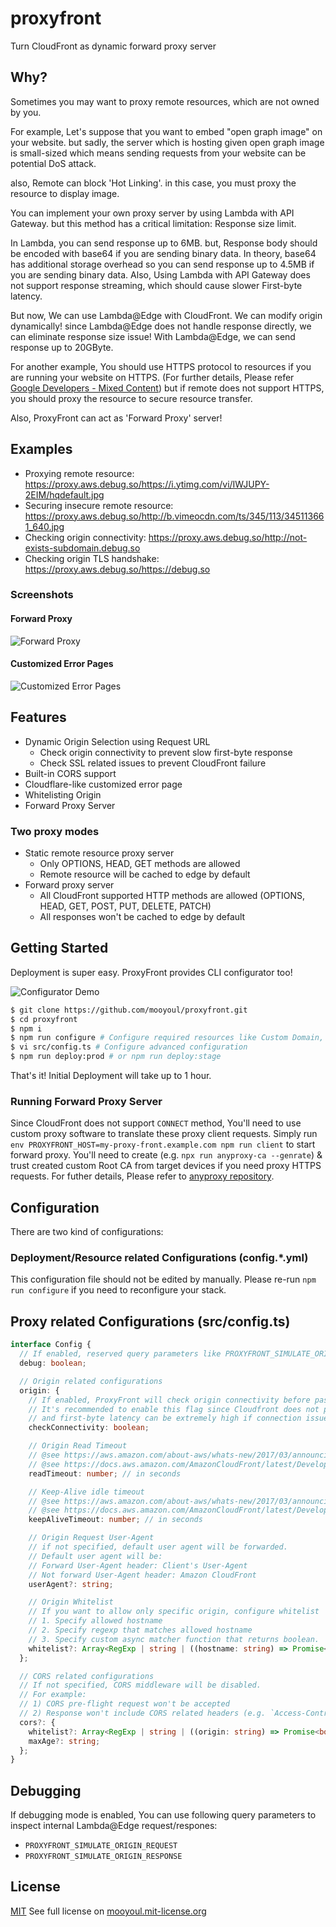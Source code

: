 # proxyfront
Turn CloudFront as dynamic forward proxy server

## Why?

Sometimes you may want to proxy remote resources, which are not owned by you.

For example, Let's suppose that you want to embed "open graph image" on your website.
but sadly, the server which is hosting given open graph image is small-sized 
which means sending requests from your website can be potential DoS attack.

also, Remote can block 'Hot Linking'. in this case, you must proxy the resource to display image.  

You can implement your own proxy server by using Lambda with API Gateway. 
but this method has a critical limitation: Response size limit.

In Lambda, you can send response up to 6MB. 
but, Response body should be encoded with base64 if you are sending binary data. 
In theory, base64 has additional storage overhead so you can send response up to 4.5MB if you are sending binary data.
Also, Using Lambda with API Gateway does not support response streaming, which should cause slower First-byte latency.

But now, We can use Lambda@Edge with CloudFront. We can modify origin dynamically!
since Lambda@Edge does not handle response directly, we can eliminate response size issue! With Lambda@Edge, we can send response up to 20GByte.

For another example, You should use HTTPS protocol to resources if you are running your website on HTTPS.
(For further details, Please refer [Google Developers - Mixed Content](https://developers.google.com/web/fundamentals/security/prevent-mixed-content/what-is-mixed-content))
but if remote does not support HTTPS, you should proxy the resource to secure resource transfer.

Also, ProxyFront can act as 'Forward Proxy' server!

## Examples

- Proxying remote resource: https://proxy.aws.debug.so/https://i.ytimg.com/vi/IWJUPY-2EIM/hqdefault.jpg
- Securing insecure remote resource: https://proxy.aws.debug.so/http://b.vimeocdn.com/ts/345/113/345113661_640.jpg
- Checking origin connectivity: https://proxy.aws.debug.so/http://not-exists-subdomain.debug.so
- Checking origin TLS handshake: https://proxy.aws.debug.so/https://debug.so

### Screenshots

#### Forward Proxy

![Forward Proxy](/assets/forward-proxy.gif)

#### Customized Error Pages

![Customized Error Pages](/assets/error.png)


## Features

- Dynamic Origin Selection using Request URL
  - Check origin connectivity to prevent slow first-byte response
  - Check SSL related issues to prevent CloudFront failure
- Built-in CORS support
- Cloudflare-like customized error page
- Whitelisting Origin
- Forward Proxy Server

### Two proxy modes

- Static remote resource proxy server
  - Only OPTIONS, HEAD, GET methods are allowed
  - Remote resource will be cached to edge by default  
- Forward proxy server
  - All CloudFront supported HTTP methods are allowed (OPTIONS, HEAD, GET, POST, PUT, DELETE, PATCH)
  - All responses won't be cached to edge by default

## Getting Started

Deployment is super easy. ProxyFront provides CLI configurator too!

![Configurator Demo](/assets/configurator.gif)

```bash
$ git clone https://github.com/mooyoul/proxyfront.git
$ cd proxyfront
$ npm i
$ npm run configure # Configure required resources like Custom Domain, Route 53 Record...
$ vi src/config.ts # Configure advanced configuration
$ npm run deploy:prod # or npm run deploy:stage
```

That's it! Initial Deployment will take up to 1 hour.

### Running Forward Proxy Server

Since CloudFront does not support `CONNECT` method, You'll need to use custom proxy software to translate these proxy client requests.
Simply run `env PROXYFRONT_HOST=my-proxy-front.example.com npm run client` to start forward proxy.
You'll need to create (e.g. `npx run anyproxy-ca --genrate`) & trust created custom Root CA from target devices if you need proxy HTTPS requests.
For futher details, Please refer to [anyproxy repository](https://github.com/alibaba/anyproxy).  

## Configuration

There are two kind of configurations: 

### Deployment/Resource related Configurations (config.*.yml)

This configuration file should not be edited by manually. 
Please re-run `npm run configure` if you need to reconfigure your stack.

## Proxy related Configurations (src/config.ts)

```typescript
interface Config {
  // If enabled, reserved query parameters like PROXYFRONT_SIMULATE_ORIGIN_REQUEST will work.
  debug: boolean;

  // Origin related configurations
  origin: {
    // If enabled, ProxyFront will check origin connectivity before passing request to CloudFront.
    // It's recommended to enable this flag since Cloudfront does not provide detailed failure reason
    // and first-byte latency can be extremely high if connection issue occurs.
    checkConnectivity: boolean;

    // Origin Read Timeout
    // @see https://aws.amazon.com/about-aws/whats-new/2017/03/announcing-configure-read-timeout-and-keep-alive-timeout-values-for-your-amazon-cloudfront-custom-origins/
    // @see https://docs.aws.amazon.com/AmazonCloudFront/latest/DeveloperGuide/RequestAndResponseBehaviorCustomOrigin.html#request-custom-request-timeout
    readTimeout: number; // in seconds

    // Keep-Alive idle timeout
    // @see https://aws.amazon.com/about-aws/whats-new/2017/03/announcing-configure-read-timeout-and-keep-alive-timeout-values-for-your-amazon-cloudfront-custom-origins/
    // @see https://docs.aws.amazon.com/AmazonCloudFront/latest/DeveloperGuide/RequestAndResponseBehaviorCustomOrigin.html#request-custom-persistent-connections
    keepAliveTimeout: number; // in seconds

    // Origin Request User-Agent
    // if not specified, default user agent will be forwarded.
    // Default user agent will be:
    // Forward User-Agent header: Client's User-Agent
    // Not forward User-Agent header: Amazon CloudFront
    userAgent?: string;

    // Origin Whitelist
    // If you want to allow only specific origin, configure whitelist
    // 1. Specify allowed hostname
    // 2. Specify regexp that matches allowed hostname
    // 3. Specify custom async matcher function that returns boolean.
    whitelist?: Array<RegExp | string | ((hostname: string) => Promise<boolean>)>;
  };

  // CORS related configurations
  // If not specified, CORS middleware will be disabled.
  // For example:
  // 1) CORS pre-flight request won't be accepted
  // 2) Response won't include CORS related headers (e.g. `Access-Control-Allow-Origin`)
  cors?: {
    whitelist?: Array<RegExp | string | ((origin: string) => Promise<boolean>)>;
    maxAge?: string;
  };
}
```

## Debugging

If debugging mode is enabled, You can use following query parameters to inspect internal Lambda@Edge request/respones:

- `PROXYFRONT_SIMULATE_ORIGIN_REQUEST`
- `PROXYFRONT_SIMULATE_ORIGIN_RESPONSE`


## License
[MIT](LICENSE)
See full license on [mooyoul.mit-license.org](http://mooyoul.mit-license.org/) 
